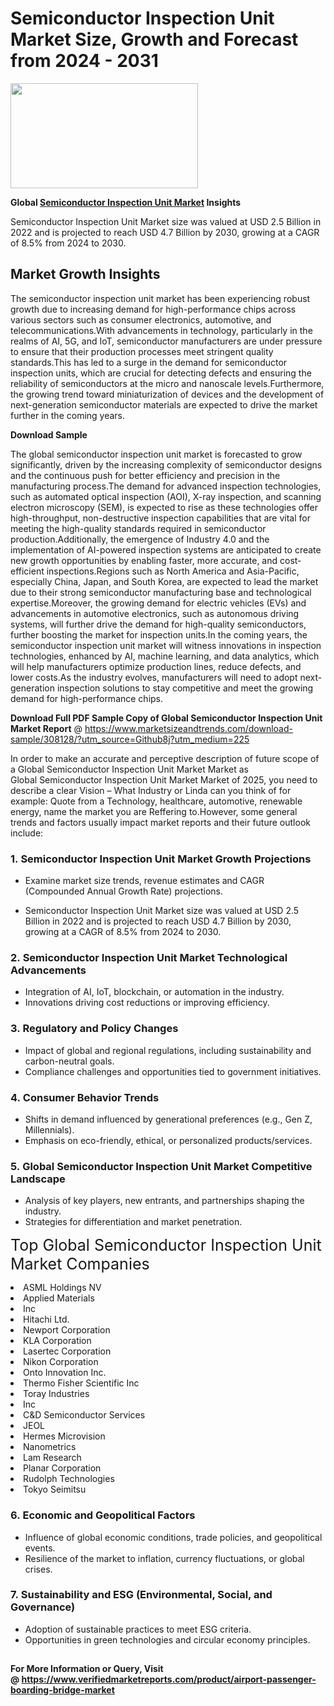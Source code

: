 <H1>Semiconductor Inspection Unit Market Size, Growth and Forecast from 2024 - 2031</H1><img class="aligncenter size-medium wp-image-584254" src="https://thirdeyenews.in/wp-content/uploads/2024/09/Global-Market-Research-300x168.jpeg" alt="" width="300" height="168" /><p><strong>Global&nbsp;<a href="https://www.marketsizeandtrends.com/download-sample/308128/?utm_source=Github8j?utm_medium=225">Semiconductor Inspection Unit Market</a> Insights</strong></p><p>Semiconductor Inspection Unit Market size was valued at USD 2.5 Billion in 2022 and is projected to reach USD 4.7 Billion by 2030, growing at a CAGR of 8.5% from 2024 to 2030.</p><p><h2>Market Growth Insights</h2> <p>The semiconductor inspection unit market has been experiencing robust growth due to increasing demand for high-performance chips across various sectors such as consumer electronics, automotive, and telecommunications.With advancements in technology, particularly in the realms of AI, 5G, and IoT, semiconductor manufacturers are under pressure to ensure that their production processes meet stringent quality standards.This has led to a surge in the demand for semiconductor inspection units, which are crucial for detecting defects and ensuring the reliability of semiconductors at the micro and nanoscale levels.Furthermore, the growing trend toward miniaturization of devices and the development of next-generation semiconductor materials are expected to drive the market further in the coming years.</p> <p><strong>Download Sample</strong></p> <p>The global semiconductor inspection unit market is forecasted to grow significantly, driven by the increasing complexity of semiconductor designs and the continuous push for better efficiency and precision in the manufacturing process.The demand for advanced inspection technologies, such as automated optical inspection (AOI), X-ray inspection, and scanning electron microscopy (SEM), is expected to rise as these technologies offer high-throughput, non-destructive inspection capabilities that are vital for meeting the high-quality standards required in semiconductor production.Additionally, the emergence of Industry 4.0 and the implementation of AI-powered inspection systems are anticipated to create new growth opportunities by enabling faster, more accurate, and cost-efficient inspections.Regions such as North America and Asia-Pacific, especially China, Japan, and South Korea, are expected to lead the market due to their strong semiconductor manufacturing base and technological expertise.Moreover, the growing demand for electric vehicles (EVs) and advancements in automotive electronics, such as autonomous driving systems, will further drive the demand for high-quality semiconductors, further boosting the market for inspection units.In the coming years, the semiconductor inspection unit market will witness innovations in inspection technologies, enhanced by AI, machine learning, and data analytics, which will help manufacturers optimize production lines, reduce defects, and lower costs.As the industry evolves, manufacturers will need to adopt next-generation inspection solutions to stay competitive and meet the growing demand for high-performance chips.<p><span class=""><strong>Download Full PDF Sample Copy of Global Semiconductor Inspection Unit Market Report</strong> @ <a href="https://www.marketsizeandtrends.com/download-sample/308128/?utm_source=Github8j?utm_medium=225" target="_blank">https://www.marketsizeandtrends.com/download-sample/308128/?utm_source=Github8j?utm_medium=225</a></span></p><p>In order to make an accurate and perceptive description of future scope of a Global&nbsp;Semiconductor Inspection Unit Market Market as Global&nbsp;Semiconductor Inspection Unit Market Market of 2025, you need to describe a clear Vision &ndash; What Industry or Linda can you think of for example: Quote from a Technology, healthcare, automotive, renewable energy, name the market you are Reffering to.However, some general trends and factors usually impact market reports and their future outlook include:</p><h3>1.&nbsp;<strong>Semiconductor Inspection Unit Market Growth Projections</strong></h3><ul><li>Examine market size trends, revenue estimates and CAGR (Compounded Annual Growth Rate) projections.</li><li><p>Semiconductor Inspection Unit Market size was valued at USD 2.5 Billion in 2022 and is projected to reach USD 4.7 Billion by 2030, growing at a CAGR of 8.5% from 2024 to 2030.</p></li></ul><h3>2.&nbsp;<strong>Semiconductor Inspection Unit Market Technological Advancements</strong></h3><ul><li>Integration of AI, IoT, blockchain, or automation in the industry.</li><li>Innovations driving cost reductions or improving efficiency.</li></ul><h3>3.&nbsp;<strong>Regulatory and Policy Changes</strong></h3><ul><li>Impact of global and regional regulations, including sustainability and carbon-neutral goals.</li><li>Compliance challenges and opportunities tied to government initiatives.</li></ul><h3>4.&nbsp;<strong>Consumer Behavior Trends</strong></h3><ul><li>Shifts in demand influenced by generational preferences (e.g., Gen Z, Millennials).</li><li>Emphasis on eco-friendly, ethical, or personalized products/services.</li></ul><h3>5.&nbsp;<strong>Global Semiconductor Inspection Unit Market Competitive Landscape</strong></h3><ul><li>Analysis of key players, new entrants, and partnerships shaping the industry.</li><li>Strategies for differentiation and market penetration.</li></ul><p data-pm-slice="1 1 []"><span style="color: inherit; font-family: inherit; font-size: 25px;">Top Global Semiconductor Inspection Unit Market Companies</span></p><div class="" data-test-id=""><p><li>ASML Holdings NV</li><li> Applied Materials</li><li> Inc</li><li> Hitachi Ltd.</li><li> Newport Corporation</li><li> KLA Corporation</li><li> Lasertec Corporation</li><li> Nikon Corporation</li><li> Onto Innovation Inc.</li><li> Thermo Fisher Scientific Inc</li><li> Toray Industries</li><li> Inc</li><li> C&D Semiconductor Services</li><li> JEOL</li><li> Hermes Microvision</li><li> Nanometrics</li><li> Lam Research</li><li> Planar Corporation</li><li> Rudolph Technologies</li><li> Tokyo Seimitsu</li></p></div><h3>6.&nbsp;<strong>Economic and Geopolitical Factors</strong></h3><ul><li>Influence of global economic conditions, trade policies, and geopolitical events.</li><li>Resilience of the market to inflation, currency fluctuations, or global crises.</li></ul><h3>7.&nbsp;<strong>Sustainability and ESG (Environmental, Social, and Governance)</strong></h3><ul><li>Adoption of sustainable practices to meet ESG criteria.</li><li>Opportunities in green technologies and circular economy principles.</li></ul><h2><strong style="font-size: 14px;">For More Information or Query, Visit @&nbsp;</strong><a style="background-color: #ffffff; font-size: 14px;" href="https://www.marketsizeandtrends.com/report/semiconductor-inspection-unit-market/" target="_blank">https://www.verifiedmarketreports.com/product/airport-passenger-boarding-bridge-market</a></h2>